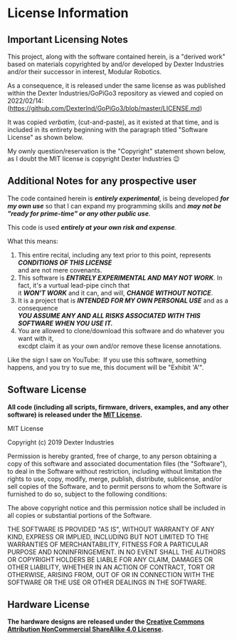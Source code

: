 License Information
===================

Important Licensing Notes
-------------------------
This project, along with the software contained herein, is a "derived work" based on materials copyrighted by
and/or developed by Dexter Industries and/or their successor in interest, Modular Robotics.

As a consequence, it is released under the same license as was published
within the Dexter Industries/GoPiGo3 repository as viewed and copied on 2022/02/14:&nbsp;
(https://github.com/DexterInd/GoPiGo3/blob/master/LICENSE.md)<br>

It was copied *verbatim*, (cut-and-paste), as it existed at that time, and is included in its entirety beginning with the paragraph titled "Software License" as shown below.

My ownly question/reservation is the "Copyright" statement shown below,
as I doubt the MIT license is copyright Dexter Industries :wink:

Additional Notes for any prospective user
-----------------------------------------
The code contained herein is ***entirely experimental***, is being developed ***for my own use*** so that I can expand my programming skills
and ***may not be "ready for prime-time" or any other public use***.

This code is used ***entirely at your own risk and expense***.<br>

What this means:
1.  This entire recital, including any text prior to this point, represents ***CONDITIONS OF THIS LICENSE***<br>
and are not mere covenants.<br>
2.  This software is ***ENTIRELY EXPERIMENTAL AND MAY NOT WORK***.  In fact, it's a vurtual lead-pipe cinch that<br>
it ***WON'T WORK*** and it can, and will, ***CHANGE WITHOUT NOTICE***.<br>
3.  It is a project that is ***INTENDED FOR MY OWN PERSONAL USE*** and as a consequence<br>
***YOU ASSUME ANY AND ALL RISKS ASSOCIATED WITH THIS SOFTWARE WHEN YOU USE IT.***<br>
4.  You are allowed to clone/download this software and do whatever you want with it,<br>
excdpt claim it as your own and/or remove these license annotations.

Like the sign I saw on YouTube:&nbsp; If you use this software, something happens, and you try to sue me,
this document will be "Exhibit 'A'".

Software License
----------------

**All code (including all scripts, firmware, drivers, examples, and any other
software) is released under the [MIT License].**

[MIT License]: http://choosealicense.com/licenses/mit/

MIT License

Copyright (c) 2019 Dexter Industries

Permission is hereby granted, free of charge, to any person obtaining a copy
of this software and associated documentation files (the "Software"), to deal
in the Software without restriction, including without limitation the rights
to use, copy, modify, merge, publish, distribute, sublicense, and/or sell
copies of the Software, and to permit persons to whom the Software is
furnished to do so, subject to the following conditions:

The above copyright notice and this permission notice shall be included in all
copies or substantial portions of the Software.

THE SOFTWARE IS PROVIDED "AS IS", WITHOUT WARRANTY OF ANY KIND, EXPRESS OR
IMPLIED, INCLUDING BUT NOT LIMITED TO THE WARRANTIES OF MERCHANTABILITY,
FITNESS FOR A PARTICULAR PURPOSE AND NONINFRINGEMENT. IN NO EVENT SHALL THE
AUTHORS OR COPYRIGHT HOLDERS BE LIABLE FOR ANY CLAIM, DAMAGES OR OTHER
LIABILITY, WHETHER IN AN ACTION OF CONTRACT, TORT OR OTHERWISE, ARISING FROM,
OUT OF OR IN CONNECTION WITH THE SOFTWARE OR THE USE OR OTHER DEALINGS IN THE
SOFTWARE.


Hardware License
----------------

**The hardware designs are released under the [Creative Commons Attribution
NonCommercial ShareAlike 4.0 License][CC4].**

[CC4]: https://creativecommons.org/licenses/by-nc-sa/4.0/
